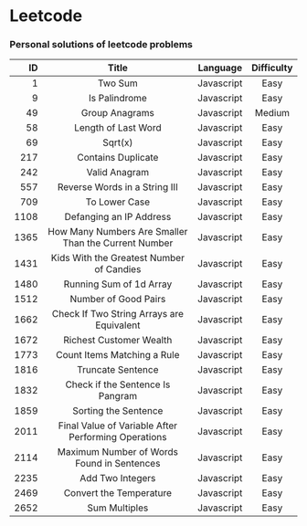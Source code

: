 # Leetcode

### Personal solutions of leetcode problems

| ID   |       Title                                          |  Language  | Difficulty |
|----: |:-----------------:                                   |:----------:|:----------:|
|  1   |     Two Sum                                          | Javascript |    Easy    |
|  9   | Is Palindrome                                        | Javascript |    Easy    |
| 49   | Group Anagrams                                       | Javascript |   Medium   |
| 58   | Length of Last Word                                  | Javascript |    Easy    |
| 69   | Sqrt(x)                                              | Javascript |    Easy    |
| 217  | Contains Duplicate                                   | Javascript |    Easy    |
| 242  | Valid Anagram                                        | Javascript |    Easy    |
| 557  | Reverse Words in a String III                        | Javascript |    Easy    |
| 709  | To Lower Case                                        | Javascript |    Easy    |
| 1108 | Defanging an IP Address                              | Javascript |    Easy    |
| 1365 | How Many Numbers Are Smaller Than the Current Number | Javascript |    Easy    |
| 1431 | Kids With the Greatest Number of Candies             | Javascript |    Easy    |
| 1480 | Running Sum of 1d Array                              | Javascript |    Easy    |
| 1512 | Number of Good Pairs                                 | Javascript |    Easy    |
| 1662 | Check If Two String Arrays are Equivalent            | Javascript |    Easy    |
| 1672 | Richest Customer Wealth                              | Javascript |    Easy    |
| 1773 | Count Items Matching a Rule                          | Javascript |    Easy    |
| 1816 | Truncate Sentence                                    | Javascript |    Easy    |
| 1832 | Check if the Sentence Is Pangram                     | Javascript |    Easy    |
| 1859 | Sorting the Sentence                                 | Javascript |    Easy    |
| 2011 | Final Value of Variable After Performing Operations  | Javascript |    Easy    |
| 2114 | Maximum Number of Words Found in Sentences           | Javascript |    Easy    |
| 2235 | Add Two Integers                                     | Javascript |    Easy    |
| 2469 | Convert the Temperature                              | Javascript |    Easy    |
| 2652 | Sum Multiples                                        | Javascript |    Easy    |


